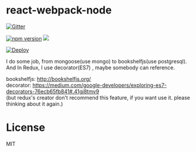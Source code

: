 # react-webpack-node

[![Gitter](https://badges.gitter.im/Join%20Chat.svg)](https://gitter.im/choonkending/react-webpack-node?utm_source=badge&utm_medium=badge&utm_campaign=pr-badge&utm_content=badge)

[![npm version](https://badge.fury.io/js/react-webpack-node.svg)](http://badge.fury.io/js/react-webpack-node)
<img href="https://gratipay.com/~choonkending/" src="https://img.shields.io/gratipay/choonkending.svg">

[![Deploy](https://www.herokucdn.com/deploy/button.png)](https://heroku.com/deploy)

I do some job, from mongoose(use mongo) to bookshelfjs(use postgresql).     
And In Redux, I use decorator(ES7) , maybe somebody can reference.    
 
bookshelfjs: http://bookshelfjs.org/     
decorator: https://medium.com/google-developers/exploring-es7-decorators-76ecb65fb841#.41gj8tmv9     
(but redux's creator don't recommend this feature, if you want use it. please thinking about it again.) 

License
===============
MIT
